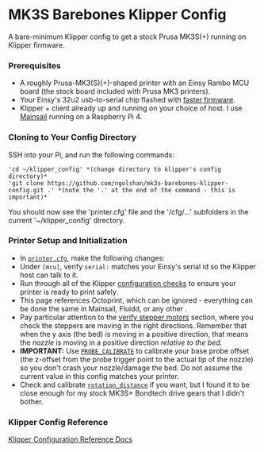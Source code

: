 # MK3S Barebones Klipper Config

A bare-minimum Klipper config to get a stock Prusa MK3S(+) running on Klipper firmware.

### Prerequisites

  * A roughly Prusa-MK3(S)(+)-shaped printer with an Einsy Rambo MCU board (the stock board included with Prusa MK3 printers).
  * Your Einsy's 32u2 usb-to-serial chip flashed with [faster firmware](https://github.com/PrusaOwners/prusaowners/wiki/hoodloader2).
  * Klipper + client already up and running on your choice of host. I use [Mainsail](https://docs.mainsail.xyz/) running on a Raspberry Pi 4.

### Cloning to Your Config Directory

SSH into your Pi, and run the following commands:

    'cd ~/klipper_config' *(change directory to klipper's config directory)*
    'git clone https://github.com/ngolshan/mk3s-barebones-klipper-config.git .' *(note the '.' at the end of the command - this is important)*

You should now see the 'printer.cfg' file and the '/cfg/...' subfolders in the current '~/klipper_config' directory.


### Printer Setup and Initialization

 * In [`printer.cfg`](/printer.cfg), make the following changes:
  * Under `[mcu]`, verify `serial:` matches your Einsy's serial id so the Klipper host can talk to it.
 * Run through all of the Klipper [configuration checks](https://www.klipper3d.org/Config_checks.html) to ensure your printer is ready to print safely.
  * This page references Octoprint, which can be ignored - everything can be done the same in Mainsail, Fluidd, or any other .  
  * Pay particular attention to the [verify stepper motors](https://www.klipper3d.org/Config_checks.html#verify-stepper-motors) section, where you check the steppers are moving in the right directions. Remember that when the y axis (the bed) is moving in a positive direction, that means the *nozzle* is moving in a positive direction *relative to the bed*.
 * **IMPORTANT:** Use [`PROBE_CALIBRATE`](https://www.klipper3d.org/Probe_Calibrate.html#calibrating-probe-z-offset) to calibrate your base probe offset (the z-offset from the probe trigger point to the actual tip of the nozzle) so you don't crash your nozzle/damage the bed. Do not assume the current value in this config matches your printer.
 * Check and calibrate [`rotation_distance`](https://www.klipper3d.org/Rotation_Distance.html) if you want, but I found it to be close enough for my stock MK3S+ Bondtech drive gears that I didn't bother.


 ### Klipper Config Reference

 [Klipper Configuration Reference Docs](https://www.klipper3d.org/Config_Reference.html)
